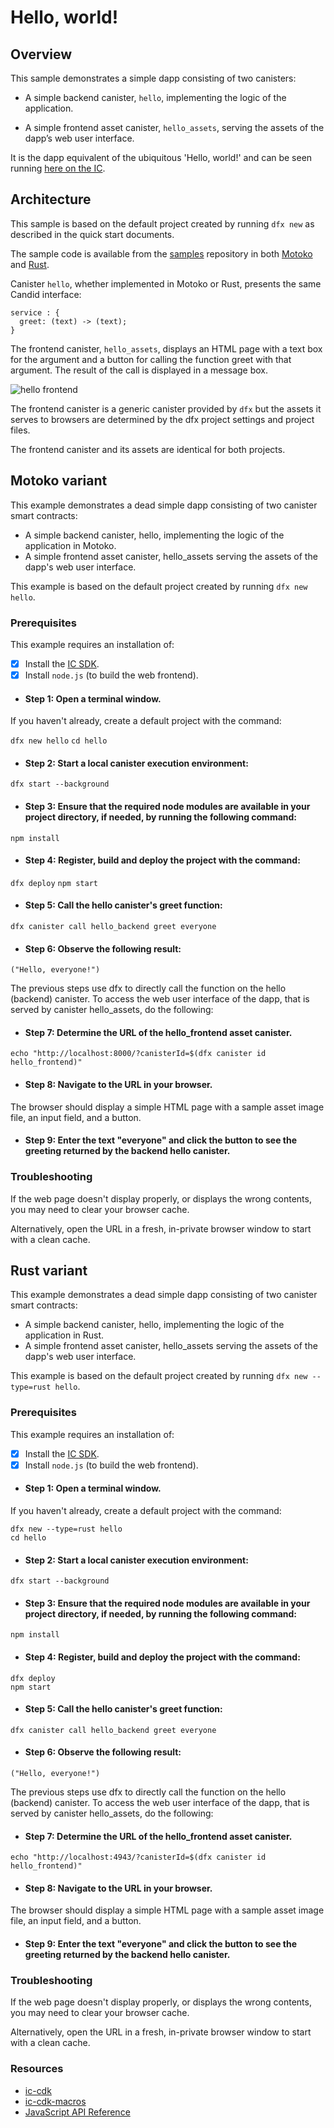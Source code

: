 # Hello, world!

## Overview 
This sample demonstrates a simple dapp consisting of two canisters:

-   A simple backend canister, `hello`, implementing the logic of the application.

-   A simple frontend asset canister, `hello_assets`, serving the assets of the dapp’s web user interface.

It is the dapp equivalent of the ubiquitous 'Hello, world!' and can be seen running [here on the IC](https://6lqbm-ryaaa-aaaai-qibsa-cai.ic0.app/).

## Architecture

This sample is based on the default project created by running `dfx new` as described in the quick start documents.

The sample code is available from the [samples](https://github.com/dfinity/examples) repository in both [Motoko](https://github.com/dfinity/examples/tree/master/motoko/hello) and [Rust](https://github.com/dfinity/examples/tree/master/rust/hello).

Canister `hello`, whether implemented in Motoko or Rust, presents the same Candid interface:

    service : {
      greet: (text) -> (text);
    }

The frontend canister, `hello_assets`, displays an HTML page with a text box for the argument and a button for calling the function greet with that argument. The result of the call is displayed in a message box.

![hello frontend](_attachments/hello.png)

The frontend canister is a generic canister provided by `dfx` but the assets it serves to browsers are determined by the dfx project settings and project files.

The frontend canister and its assets are identical for both projects.

## Motoko variant

This example demonstrates a dead simple dapp consisting of two canister smart contracts:

- A simple backend canister, hello, implementing the logic of the application in Motoko.
- A simple frontend asset canister, hello_assets serving the assets of the dapp's web user interface.

This example is based on the default project created by running `dfx new hello`.

### Prerequisites
This example requires an installation of:
- [x] Install the [IC SDK](../developer-docs/setup/install/index.mdx).
- [x] Install `node.js` (to build the web frontend).

- #### Step 1: Open a terminal window.

If you haven't already, create a default project with the command:

`dfx new hello`
`cd hello`

- #### Step 2: Start a local canister execution environment:

`dfx start --background`

- #### Step 3: Ensure that the required node modules are available in your project directory, if needed, by running the following command:

`npm install`

- #### Step 4: Register, build and deploy the project with the command:

`dfx deploy`
`npm start`

- #### Step 5: Call the hello canister's greet function:

`dfx canister call hello_backend greet everyone`

- #### Step 6: Observe the following result:

`("Hello, everyone!")`

The previous steps use dfx to directly call the function on the hello (backend) canister. To access the web user interface of the dapp, that is served by canister hello_assets, do the following:

- #### Step 7: Determine the URL of the hello_frontend asset canister.

`echo "http://localhost:8000/?canisterId=$(dfx canister id hello_frontend)"`

- #### Step 8: Navigate to the URL in your browser.
The browser should display a simple HTML page with a sample asset image file, an input field, and a button.

- #### Step 9: Enter the text "everyone" and click the button to see the greeting returned by the backend hello canister.

### Troubleshooting
If the web page doesn't display properly, or displays the wrong contents, you may need to clear your browser cache.

Alternatively, open the URL in a fresh, in-private browser window to start with a clean cache.

## Rust variant
This example demonstrates a dead simple dapp consisting of two canister smart contracts:

- A simple backend canister, hello, implementing the logic of the application in Rust.
- A simple frontend asset canister, hello_assets serving the assets of the dapp's web user interface.

This example is based on the default project created by running `dfx new --type=rust hello`.

### Prerequisites 
This example requires an installation of:
- [x] Install the [IC SDK](../developer-docs/setup/install/index.mdx).
- [x] Install `node.js` (to build the web frontend).

- #### Step 1: Open a terminal window.

If you haven't already, create a default project with the command:

```
dfx new --type=rust hello
cd hello
```

- #### Step 2: Start a local canister execution environment:

```
dfx start --background
```

- #### Step 3: Ensure that the required node modules are available in your project directory, if needed, by running the following command:

```
npm install
```

- #### Step 4: Register, build and deploy the project with the command:

```
dfx deploy
npm start
```

- #### Step 5: Call the hello canister's greet function:

```
dfx canister call hello_backend greet everyone
```

- #### Step 6: Observe the following result:

```
("Hello, everyone!")
```

The previous steps use dfx to directly call the function on the hello (backend) canister. To access the web user interface of the dapp, that is served by canister hello_assets, do the following:

- #### Step 7: Determine the URL of the hello_frontend asset canister.

```
echo "http://localhost:4943/?canisterId=$(dfx canister id hello_frontend)"
```

- #### Step 8: Navigate to the URL in your browser.
The browser should display a simple HTML page with a sample asset image file, an input field, and a button.

- #### Step 9: Enter the text "everyone" and click the button to see the greeting returned by the backend hello canister.

### Troubleshooting
If the web page doesn't display properly, or displays the wrong contents, you may need to clear your browser cache.

Alternatively, open the URL in a fresh, in-private browser window to start with a clean cache.

### Resources
- [ic-cdk](https://docs.rs/ic-cdk/latest/ic_cdk/)
- [ic-cdk-macros](https://docs.rs/ic-cdk-macros)
- [JavaScript API Reference](https://erxue-5aaaa-aaaab-qaagq-cai.ic0.app/)

